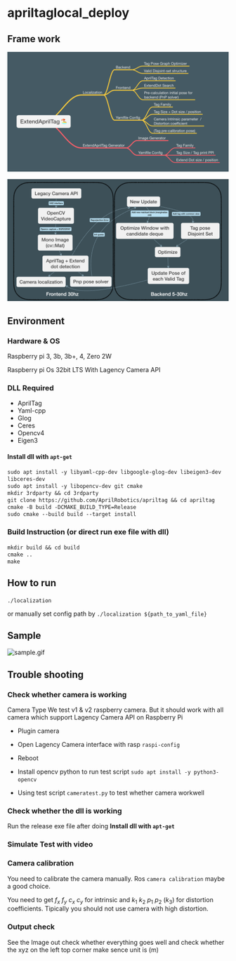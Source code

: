 # apriltaglocal\_deploy

## Frame work

<img width="1212" alt="ExtendAprilTag 🏖" src="ExtendAprilTag 🏖.png">

![framework_2.png](framework_2.png)



## Environment

### Hardware & OS

Raspberry pi 3, 3b, 3b+, 4, Zero 2W

Raspberry pi Os 32bit LTS With Lagency Camera API

### DLL Required

- AprilTag
- Yaml-cpp
- Glog
- Ceres
- Opencv4
- Eigen3

#### Install dll with `apt-get`

```shell
sudo apt install -y libyaml-cpp-dev libgoogle-glog-dev libeigen3-dev libceres-dev
sudo apt install -y libopencv-dev git cmake
mkdir 3rdparty && cd 3rdparty
git clone https://github.com/AprilRobotics/apriltag && cd apriltag
cmake -B build -DCMAKE_BUILD_TYPE=Release
sudo cmake --build build --target install
```

### Build Instruction (or direct run exe file with dll)

```shell
mkdir build && cd build
cmake ..
make
```

## How to run

`./localization`

or manually set config path by `./localization ${path_to_yaml_file}`

## Sample

![sample.gif](sample.gif)

## Trouble shooting

### Check whether camera is working

Camera Type We test v1 & v2 raspberry camera. But it should work with all camera which support Lagency Camera API on Raspberry Pi

* Plugin camera

* Open Lagency Camera interface with rasp `raspi-config`

* Reboot

* Install opencv python to run test script `sudo apt install -y python3-opencv`

* Using test script `cameratest.py` to test whether camera workwell

### Check whether the dll is working

Run the release exe file after doing  **Install dll with `apt-get`**

### Simulate Test with video

### Camera calibration

You need to calibrate the camera manually. Ros `camera calibration` maybe a good choice. 

You need to get  $f_x$  $f_y$  $c_x$ $c_y$ for intrinsic and  $k_1$  $k_2$  $p_1$  $p_2$ $(k_3)$  for distortion coefficients. Tipically you should not use camera with high distortion.

### Output check

See the Image out check whether everything goes well and check whether the xyz on the left top corner make sence unit is (m)
